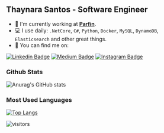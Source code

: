 ## Thaynara Santos - Software Engineer

- 🏦 I'm currently working at <a href="https://www.parfin.io/">**Parfin**</a>.
- 💻 I use daily: `.NetCore`, `C#`, `Python`, `Docker`, `MySQL`, `DynamoDB`, `Elasticsearch` and other great things.
- 🔎 You can find me on: 

[![Linkedin Badge](https://img.shields.io/badge/LinkedIn-%230077B5.svg?&style=flat-square&logo=linkedin&logoColor=30C7EB&color=071A2C&link=https://www.linkedin.com/in/thaynarasantos/?locale=en_US)](https://www.linkedin.com/in/thaynarasantos/?locale=en_US)
[![Medium Badge](https://img.shields.io/badge/Medium-%2312100E.svg?&style=flat-square&logo=medium&logoColor=30C7EB&color=071A2C&link=https://medium.com/@thaynaracsantos)](https://medium.com/@thaynaracsantos)
[![Instagram Badge](https://img.shields.io/badge/Instagram-%23E4405F.svg?&style=flat-square&logo=instagram&logoColor=30C7EB&color=071A2C&link=https://www.instagram.com/thaynaracsantos)](https://www.instagram.com/thaynaracsantos)

### Github Stats
![Anurag's GitHub stats](https://github-readme-stats.vercel.app/api?username=thaynaracsantos&count_private=true&show_icons=true&hide_title=true&theme=react)  

### Most Used Languages
[![Top Langs](https://github-readme-stats.vercel.app/api/top-langs/?username=thaynaracsantos&hide_title=true&theme=react&layout=compact&hide=html)](https://github.com/anuraghazra/github-readme-stats)

![visitors](https://komarev.com/ghpvc/?username=thaynaracsantos&color=30C7EB&style=flat-square)
